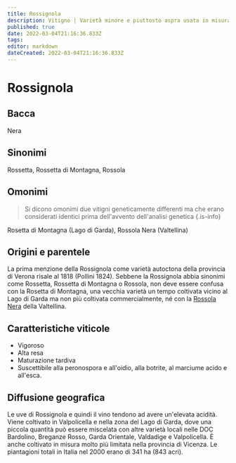 ```yaml
---
title: Rossignola
description: Vitigno | Varietà minore e piuttosto aspra usata in misura limitata nei blend veneti
published: true
date: 2022-03-04T21:16:36.833Z
tags: 
editor: markdown
dateCreated: 2022-03-04T21:16:36.833Z
---
```


# Rossignola

## Bacca
Nera

## Sinonimi
Rossetta, Rossetta di Montagna, Rossola

## Omonimi
> Si dicono omonimi due vitigni geneticamente differenti ma che erano considerati identici prima dell'avvento dell'analisi genetica
{.is-info}

Rosetta di Montagna (Lago di Garda), Rossola Nera (Valtellina)

## Origini e parentele
La prima menzione della Rossignola come varietà autoctona della provincia di Verona risale al 1818 (Pollini 1824). Sebbene la Rossignola abbia sinonimi come Rossetta, Rossetta di Montagna o Rossola, non deve essere confusa con la Rosetta di Montagna, una vecchia varietà un tempo coltivata vicino al Lago di Garda ma non più coltivata commercialmente, né con la [Rossola Nera](/vitigni/Italia/rossola-nera) della Valtellina.

## Caratteristiche viticole

- Vigoroso
- Alta resa 
- Maturazione tardiva 
- Suscettibile alla peronospora e all'oidio, alla botrite, al marciume acido e all'esca.

## Diffusione geografica

Le uve di Rossignola e quindi il vino tendono ad avere un'elevata acidità. Viene coltivato in Valpolicella e nella zona del Lago di Garda, dove una piccola quantità può essere miscelata con altre varietà locali nelle DOC Bardolino, Breganze Rosso, Garda Orientale, Valdadige e Valpolicella. È anche coltivato in misura molto più limitata nella provincia di Vicenza. Le piantagioni totali in Italia nel 2000 erano di 341 ha (843 acri).